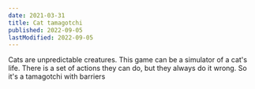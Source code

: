 ```yaml
---
date: 2021-03-31
title: Cat tamagotchi
published: 2022-09-05
lastModified: 2022-09-05
---
```


Cats are unpredictable creatures. This game can be a simulator of a cat's life. There is a set of actions they can do, but they always do it wrong. So it's a tamagotchi with barriers